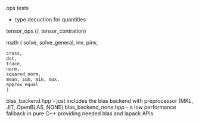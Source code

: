 ops tests
 - type decuction for quantities

tensor_ops (/, tensor_contration)

math (
    solve,
    solve_general,
    inv,
    pinv,

    cross,
    dot,
    trace,
    norm,
    squared_norm,
    mean, sum, min, max,
    approx_equal
    )

blas_backend.hpp - just includes the blas backend with preprocessor (MKL, JIT, OpenBLAS, NONE)
blas_backend_none.hpp - a low performance fallback in pure C++ providing needed blas and lapack APIs
